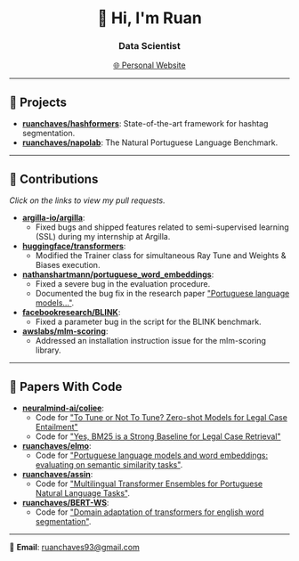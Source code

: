 <h1 align="center">👋 Hi, I'm Ruan</h1>
<h3 align="center">Data Scientist</h3>

<div align="center">

<a href="https://ruanchaves.github.io/">🌐 Personal Website</a>

</div>


---

## 🚀 Projects

- **[ruanchaves/hashformers](https://github.com/ruanchaves/hashformers)**: State-of-the-art framework for hashtag segmentation.
- **[ruanchaves/napolab](https://github.com/ruanchaves/napolab)**: The Natural Portuguese Language Benchmark.

---

## 🌟 Contributions

_Click on the links to view my pull requests._

- **[argilla-io/argilla](https://github.com/argilla-io/argilla/issues?q=author%3Aruanchaves+)**:
  - Fixed bugs and shipped features related to semi-supervised learning (SSL) during my internship at Argilla.
- **[huggingface/transformers](https://github.com/huggingface/transformers/pull/10823)**:
  - Modified the Trainer class for simultaneous Ray Tune and Weights & Biases execution.
- **[nathanshartmann/portuguese_word_embeddings](https://github.com/nathanshartmann/portuguese_word_embeddings/pull/11)**:
  - Fixed a severe bug in the evaluation procedure.
  - Documented the bug fix in the research paper ["Portuguese language models..."](https://scholar.google.com/citations?view_op=view_citation&hl=en&user=3JDK8KEAAAAJ&citation_for_view=3JDK8KEAAAAJ:u-x6o8ySG0sC).
- **[facebookresearch/BLINK](https://github.com/facebookresearch/BLINK/pull/25)**:
  - Fixed a parameter bug in the script for the BLINK benchmark.
- **[awslabs/mlm-scoring](https://github.com/awslabs/mlm-scoring/pull/12)**:
  - Addressed an installation instruction issue for the mlm-scoring library.

---

## 📖 Papers With Code

- **[neuralmind-ai/coliee](https://github.com/neuralmind-ai/coliee)**:
  - Code for ["To Tune or Not To Tune? Zero-shot Models for Legal Case Entailment"](https://arxiv.org/abs/2202.03120)
  - Code for ["Yes, BM25 is a Strong Baseline for Legal Case Retrieval"](https://arxiv.org/abs/2105.05686)
- **[ruanchaves/elmo](https://github.com/ruanchaves/elmo)**:
  - Code for ["Portuguese language models and word embeddings: evaluating on semantic similarity tasks"](https://scholar.google.com/citations?view_op=view_citation&hl=en&user=3JDK8KEAAAAJ&citation_for_view=3JDK8KEAAAAJ:u-x6o8ySG0sC).
- **[ruanchaves/assin](https://github.com/ruanchaves/assin)**:
  - Code for ["Multilingual Transformer Ensembles for Portuguese Natural Language Tasks"](https://scholar.google.com/citations?view_op=view_citation&hl=pt-PT&user=3JDK8KEAAAAJ&citation_for_view=3JDK8KEAAAAJ:qjMakFHDy7sC).
- **[ruanchaves/BERT-WS](https://github.com/ruanchaves/BERT-WS)**:
  - Code for ["Domain adaptation of transformers for english word segmentation"](https://scholar.google.com/citations?view_op=view_citation&hl=pt-PT&user=3JDK8KEAAAAJ&citation_for_view=3JDK8KEAAAAJ:9yKSN-GCB0IC).

---

📧 **Email**: ruanchaves93@gmail.com
